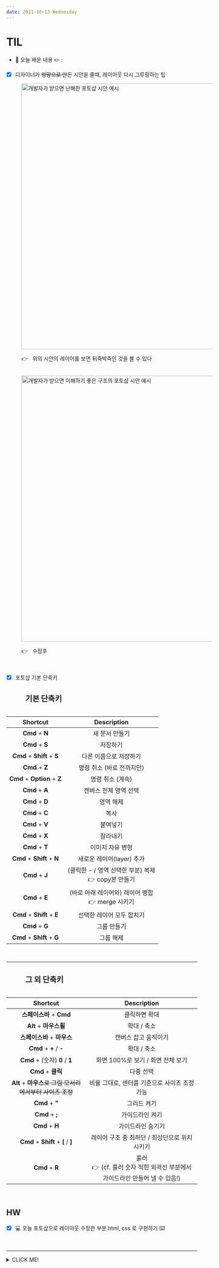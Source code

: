 ```yaml
---
date: 2021-10-13-Wednesday
---
```


# TIL

- 📝 오늘 배운 내용 ✏️ : 
- [x] 디자이너가 ~~엉망으로 만든~~ 시안을 줄때, 레이아웃 다시 그루핑하는 팁

<img src="./images/디자이너시안_bad_case.png" alt="개발자가 받으면 난해한 포토샵 시안 예시" width="700px" height="px" style="padding-left: 40px;" />
<br />

<p style="padding-left: 40px;">
👉 &nbsp; 위의 시안의 레이어를 보면 뒤죽박죽인 것을 볼 수 있다 
</p>

<br />

<img src="./images/디자이너시안_better_case.png" alt="개발자가 받으면 이해하기 좋은 구조의 포토샵 시안 예시" width="700px" height="px" style="padding-left: 40px;" />
<p style="padding-left: 40px;">👉 &nbsp; 수정후</p>

<br />

- [x] 포토샵 기본 단축키 

<br />
<span style="padding-left: 50px; font-weight: 800; font-size: 20px;">기본 단축키</span> 
<br />
<br />

  |           Shortcut           |                        Description                        |
  | :--------------------------: | :-------------------------------------------------------: |
  |       **Cmd** + **N**        |                      새 문서 만들기                       |
  |       **Cmd** + **S**        |                         저장하기                          |
  | **Cmd** + **Shift** + **S**  |                  다른 이름으로 저장하기                   |
  |       **Cmd** + **Z**        |                 명령 취소 (바로 전까지만)                 |
  | **Cmd** + **Option** + **Z** |                     명령 취소 (계속)                      |
  |       **Cmd** + **A**        |                   캔버스 전체 영역 선택                   |
  |       **Cmd** + **D**        |                         영역 해제                         |
  |       **Cmd** + **C**        |                           복사                            |
  |       **Cmd** + **V**        |                         붙여넣기                          |
  |       **Cmd** + **X**        |                         잘라내기                          |
  |       **Cmd** + **T**        |                     이미지 자유 변형                      |
  | **Cmd** +  **Shift** + **N** |                 새로운 레이어(layer) 추가                 |
  |       **Cmd** + **J**        | (클릭한 - / 영역 선택한 부분) 복제  <br />👉 copy본 만들기 |
  |       **Cmd** + **E**        |  (바로 아래 레이어와) 레이어 병합  <br /> 👉 merge 시키기  |
  | **Cmd** + **Shift** + **E**  |                 선택한 레이어 모두 합치기                 |
  |       **Cmd** + **G**        |                        그룹 만들기                        |
  | **Cmd** + **Shift** + **G**  |                         그룹 해제                         |


<br />
<hr />
<br />
<span style="padding-left: 50px; font-weight: 800; font-size: 20px;">그 외 단축키</span> 
<br />
<br />

  |                          Shortcut                          |                         Description                          |
  | :--------------------------------------------------------: | :----------------------------------------------------------: |
  |                  **스페이스바** + **Cmd**                  |                        클릭하면 확대                         |
  |                   **Alt** + **마우스휠**                   |                         확대 / 축소                          |
  |                **스페이스바** + **마우스**                 |                     캔버스 잡고 움직이기                     |
  |                 **Cmd**  +  **+** / **-**                  |                         확대 / 축소                          |
  |              **Cmd**  +  (숫자) **0** / **1**              |              화면 100%로 보기 / 화면 전체 보기               |
  |                     **Cmd** + **클릭**                     |                          다중 선택                           |
  | **Alt** + **마우스**~~로 그림 모서리에서부터 사이즈 조정~~ |        비율 그대로, 센터를 기준으로 사이즈 조정 가능         |
  |                     **Cmd**  +  **"**                      |                         그리드 켜기                          |
  |                     **Cmd**  +  **;**                      |                       가이드라인 켜기                        |
  |                      **Cmd** + **H**                       |                      가이드라인 숨기기                       |
  |          **Cmd** + **Shift**  +  **[**  /  **]**           |        레이어 구조 중 최하단 / 최상단으로 위치시키기         |
  |                      **Cmd** + **R**                       | 룰러  <br />👉 (cf. 룰러 숫자 적힌 외곽선 부분에서 가이드라인 만들어 낼 수 있음!) |

<!-- <img src="./images/포토샵_기본단축키.png" alt="포토샵 기본 단축키" width="700px" height="px" style="padding-left: 40px;" />
<img src="./images/포토샵_유용단축키.png" alt="개발자가 받으면 이해하기 좋은 구조의 포토샵 시안 예시" width="700px" height="px" style="padding-left: 40px;" /> -->

<br />

## HW
<!-- - [x] 💻 빽다방 반응형 웹사이트 프로토타입 figma로 더 develop ⌨️     -->
- [x] 💻 오늘 포토샵으로 레이아웃 수정한 부분 html, css 로 구현하기 ⌨️    

<br />

---

<details>
<summary>CLICK ME!</summary>  

- cf.  
  - ✨ Only 선생님's 강의 ✨

</detials>   


